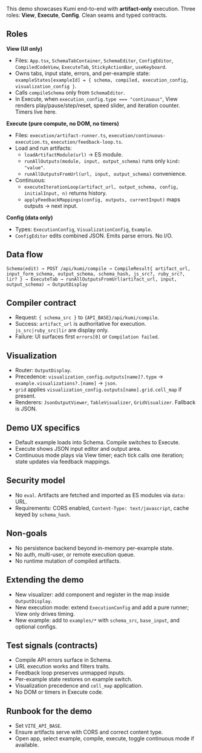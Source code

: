 
This demo showcases Kumi end-to-end with **artifact-only** execution. Three roles: **View**, **Execute**, **Config**. Clean seams and typed contracts.

## Roles

**View (UI only)**
- Files: `App.tsx`, `SchemaTabContainer`, `SchemaEditor`, `ConfigEditor`, `CompiledCodeView`, `ExecuteTab`, `StickyActionBar`, `useKeyboard`.
- Owns tabs, input state, errors, and per-example state:
  `exampleStates[exampleId] = { schema, compiled, execution_config, visualization_config }`.
- Calls `compileSchema` only from `SchemaEditor`.
- In Execute, when `execution_config.type === "continuous"`, View renders play/pause/step/reset, speed slider, and iteration counter. Timers live here.

**Execute (pure compute, no DOM, no timers)**
- Files: `execution/artifact-runner.ts`, `execution/continuous-execution.ts`, `execution/feedback-loop.ts`.
- Load and run artifacts:
  - `loadArtifactModule(url)` → ES module.
  - `runAllOutputs(module, input, output_schema)` runs only `kind: "value"`.
  - `runAllOutputsFromUrl(url, input, output_schema)` convenience.
- Continuous:
  - `executeIterationLoop(artifact_url, output_schema, config, initialInput, n)` returns history.
  - `applyFeedbackMappings(config, outputs, currentInput)` maps outputs → next input.

**Config (data only)**
- Types: `ExecutionConfig`, `VisualizationConfig`, `Example`.
- `ConfigEditor` edits combined JSON. Emits parse errors. No I/O.

## Data flow
`Schema(edit)
 → POST /api/kumi/compile
 → CompileResult{ artifact_url, input_form_schema, output_schema, schema_hash, js_src?, ruby_src?, lir? }
 → ExecuteTab
 → runAllOutputsFromUrl(artifact_url, input, output_schema)
 → OutputDisplay`

## Compiler contract
- Request: `{ schema_src }` to `{API_BASE}/api/kumi/compile`.
- Success: `artifact_url` is authoritative for execution. `js_src|ruby_src|lir` are display only.
- Failure: UI surfaces first `errors[0]` or `Compilation failed`.

## Visualization
- Router: `OutputDisplay`.
- Precedence: `visualization_config.outputs[name]?.type` → `example.visualizations?.[name]` → `json`.
- `grid` applies `visualization_config.outputs[name].grid.cell_map` if present.
- Renderers: `JsonOutputViewer`, `TableVisualizer`, `GridVisualizer`. Fallback is JSON.

## Demo UX specifics
- Default example loads into Schema. Compile switches to Execute.
- Execute shows JSON input editor and output area.
- Continuous mode plays via View timer; each tick calls one iteration; state updates via feedback mappings.

## Security model
- No `eval`. Artifacts are fetched and imported as ES modules via `data:` URL.
- Requirements: CORS enabled, `Content-Type: text/javascript`, cache keyed by `schema_hash`.

## Non-goals
- No persistence backend beyond in-memory per-example state.
- No auth, multi-user, or remote execution queue.
- No runtime mutation of compiled artifacts.

## Extending the demo
- New visualizer: add component and register in the map inside `OutputDisplay`.
- New execution mode: extend `ExecutionConfig` and add a pure runner; View only drives timing.
- New example: add to `examples/*` with `schema_src`, `base_input`, and optional configs.

## Test signals (contracts)
- Compile API errors surface in Schema.
- URL execution works and filters traits.
- Feedback loop preserves unmapped inputs.
- Per-example state restores on example switch.
- Visualization precedence and `cell_map` application.
- No DOM or timers in Execute code.

## Runbook for the demo
- Set `VITE_API_BASE`.
- Ensure artifacts serve with CORS and correct content type.
- Open app, select example, compile, execute, toggle continuous mode if available.
